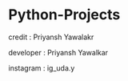 # Python-Projects


credit : Priyansh Yawalakr


developer : Priyansh Yawalkar

instagram : ig_uda.y
